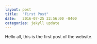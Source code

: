 ```yaml
---
layout: post
title:  "First Post"
date:   2016-07-25 22:56:00 -0400
categories: jekyll update
---
```

<!--This page controls what happens after the Helpful Free Websites link is clicked-->
Hello all, this is the first post of the website. 

